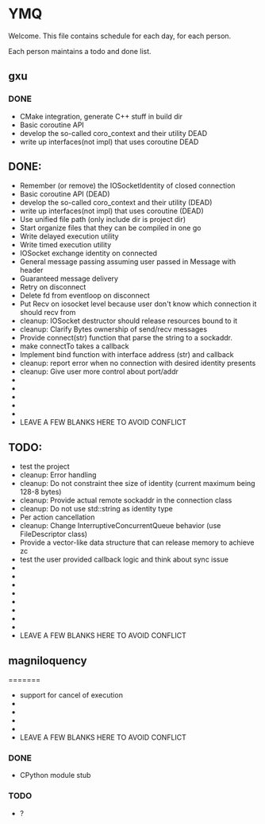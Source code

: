 
# YMQ

Welcome. This file contains schedule for each day, for each person.

Each person maintains a todo and done list.

## gxu

### DONE

- CMake integration, generate C++ stuff in build dir
- Basic coroutine API
- develop the so-called coro_context and their utility DEAD
- write up interfaces(not impl) that uses coroutine DEAD

## DONE:
 - Remember (or remove) the IOSocketIdentity of closed connection
 - Basic coroutine API (DEAD)
 - develop the so-called coro_context and their utility (DEAD)
 - write up interfaces(not impl) that uses coroutine (DEAD)
 - Use unified file path (only include dir is project dir)
 - Start organize files that they can be compiled in one go
 - Write delayed execution utility
 - Write timed execution utility
 - IOSocket exchange identity on connected
 - General message passing assuming user passed in Message with header
 - Guaranteed message delivery
 - Retry on disconnect 
 - Delete fd from eventloop on disconnect
 - Put Recv on iosocket level because user don't know which connection it should recv from
 - cleanup: IOSocket destructor should release resources bound to it
 - cleanup: Clarify Bytes ownership of send/recv messages
 - Provide connect(str) function that parse the string to a sockaddr.
 - make connectTo takes a callback
 - Implement bind function with interface address (str) and callback
 - cleanup: report error when no connection with desired identity presents
 - cleanup: Give user more control about port/addr
 -
 -
 -
 -
 -
 - LEAVE A FEW BLANKS HERE TO AVOID CONFLICT

## TODO:
 - test the project
 - cleanup: Error handling
 - cleanup: Do not constraint thee size of identity (current maximum being 128-8 bytes)
 - cleanup: Provide actual remote sockaddr in the connection class
 - cleanup: Do not use std::string as identity type
 - Per action cancellation
 - cleanup: Change InterruptiveConcurrentQueue behavior (use FileDescriptor class)
 - Provide a vector-like data structure that can release memory to achieve zc
 - test the user provided callback logic and think about sync issue
 -
 -
 -
 -
 -
 -
 -
 -
 - LEAVE A FEW BLANKS HERE TO AVOID CONFLICT


## magniloquency
=======
 - support for cancel of execution
 -
 -
 -
 -
 - LEAVE A FEW BLANKS HERE TO AVOID CONFLICT


### DONE

- CPython module stub

### TODO

- ?
